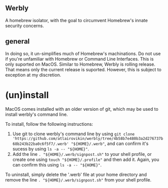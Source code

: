 ## Werbly
A homebrew isolator, with the goal to circumvent Homebrew's innate security concerns.

## general
In doing so, it un-simplifies much of Homebrew's machinations. Do not use if you're unfamiliar with Homebrew or Command Line Interfaces.
This is only suported on MacOS.
Similar to Homebrew, Werbly is rolling release. That means only the current release is suported. However, this is subject to exception at my discretion.

# (un)install
MacOS comes installed with an older version of git, which may be used to install werbly's command line.

To install, follow the following instructions:
1. Use git to clone werbly's command line by using `git clone 'https://github.com/atlairovikin/werbly/tree/4b58b7e480b3a2d276737b68b243b22ba0c6f5f7/.werb' "${HOME}/.werb"`, and can confirm it's sucess by using `ls -a -- "${HOME}"`.
2. Add the line `. "${HOME}/.werb/signpost.sh"` to your shell profile, or create one using `touch "${HOME}/.profile"` and then add it. Again, you can confirm this using `ls -a -- "${HOME}"`.

To uninstall, simply delete the '.werb' file at your home directory and remove the line `. "${HOME}/.werb/signpost.sh"` from your shell profile.
